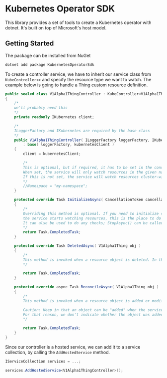 # Kubernetes Operator SDK

This library provides a set of tools to create a Kubernetes operator with dotnet. It's built on top of Microsoft's host model.

## Getting Started

The package can be installed from NuGet

```bash
dotnet add package KubernetesOperatorSdk
```

To create a controller service, we have to inherit our service class from `KubeController<>` and specify the resource type we want to watch. The example below is going to handle a Thing custom resource definition.

```csharp
public sealed class V1Alpha1ThingController : KubeController<V1Alpha1Thing>
{
    /*
    we'll probably need this
    */
    private readonly IKubernetes client;

    /*
    ILoggerFactory and IKubernetes are required by the base class
    */
    public V1Alpha1ThingController( ILoggerFactory loggerFactory, IKubernetes kubernetesClient )
        : base( loggerFactory, kubernetesClient )
    {
        client = kubernetesClient;

        /*
        This is optional, but if required, it has to be set in the constructor.
        When set, the service will only watch resources in the given namespace.
        If this is not set, the service will watch resources cluster-wide.
        */
        //Namespace = "my-namespace";
    }

    protected override Task InitializeAsync( CancellationToken cancellationToken )
    {
        /*
        Overriding this method is optional. If you need to initialize something before
        the service starts watching resources, this is the place to do so.
        It can also be used to do any checks; StopAsync() can be called here to cancel the execution.
        */
        return Task.CompletedTask;
    }

    protected override Task DeletedAsync( V1Alpha1Thing obj )
    {
        /*
        This method is invoked when a resource object is deleted. In this case, a Thing object.
        */

        return Task.CompletedTask;
    }

    protected override async Task ReconcileAsync( V1Alpha1Thing obj )
    {
        /*
        This method is invoked when a resource object is added or modified. In this case, a Thing object.

        Caution: Keep in that an object can be "added" when the service starts watching.
        For that reason, we don't indicate whether the object was added or modified.
        */

        return Task.CompletedTask;
    }
}
```

Since our controller is a hosted service, we can add it to a service collection, by calling the `AddHostedService` method.

```csharp
IServiceCollection services = ...;

services.AddHostedService<V1Alpha1ThingController>();
```
